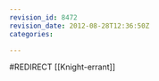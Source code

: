 ```yaml
---
revision_id: 8472
revision_date: 2012-08-28T12:36:50Z
categories:

---
```


#REDIRECT [[Knight-errant]]